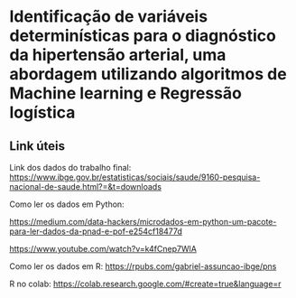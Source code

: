 # Identificação de variáveis determinísticas para o diagnóstico da hipertensão arterial, uma abordagem utilizando algoritmos de Machine learning e Regressão logística

## Link úteis

Link dos dados do trabalho final: 
https://www.ibge.gov.br/estatisticas/sociais/saude/9160-pesquisa-nacional-de-saude.html?=&t=downloads

Como ler os dados em Python: 

https://medium.com/data-hackers/microdados-em-python-um-pacote-para-ler-dados-da-pnad-e-pof-e254cf18477d

https://www.youtube.com/watch?v=k4fCnep7WlA

Como ler os dados em R: 
https://rpubs.com/gabriel-assuncao-ibge/pns

R no colab: 
https://colab.research.google.com/#create=true&language=r
